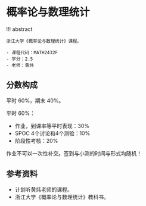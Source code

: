 # 概率论与数理统计

!!! abstract

    浙江大学《概率论与数理统计》课程。

    - 课程代码：MATH2432F
    - 学分：2.5
    - 老师：黄炜

## 分数构成

平时 60%，期末 40%。

平时 60%：

- 作业，到课率等平时表现：30%
- SPOC 4个讨论和4个测验：10%
- 阶段性考核：20%

作业不可以一次性补交。签到与小测的时间与形式均随机！

## 参考资料

- 计划听黄炜老师的课程。
- 浙江大学《概率论与数理统计》教科书。
